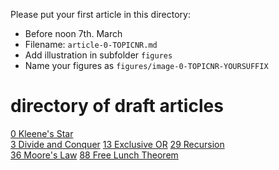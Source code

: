 Please put your first article in this directory:
- Before noon 7th. March 
- Filename: ```article-0-TOPICNR.md```
- Add illustration in subfolder ```figures```
- Name your figures as ```figures/image-0-TOPICNR-YOURSUFFIX```

# directory of draft articles

[0 Kleene's Star](article-0-0.md)  
[3 Divide and Conquer](article-0-3.md) 
[13 Exclusive OR](article-0-13.md) 
[29 Recursion](article-0-29.md)  
[36 Moore's Law](article-0-36.md) 
[88 Free Lunch Theorem](article-0-88.md)  
